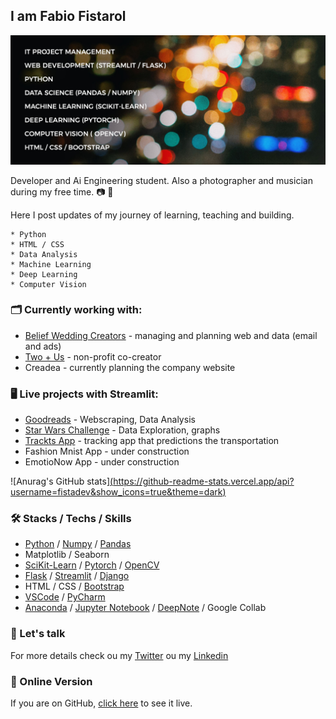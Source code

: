 ## I am Fabio Fistarol

![](https://github.com/fistadev/fistadev.github.io/blob/main/imgs/header-github.jpg)

Developer and Ai Engineering student. Also a photographer and musician during my free time. 📷 🎸 

Here I post updates of my journey of learning, teaching and building.


```
* Python
* HTML / CSS
* Data Analysis
* Machine Learning
* Deep Learning
* Computer Vision
```


### 🗂 Currently working with:
* <a href="https://www.beliefweddingcreators.com/" target="_blank">Belief Wedding Creators</a> - managing and planning web and data (email and ads)
* <a href="https://twoplususweddings.com/" target="_blank">Two + Us</a> - non-profit co-creator 
* Creadea - currently planning the company website 



### 🖥 Live projects with Streamlit: 
* <a href="https://share.streamlit.io/dumbledore-on-strive/goodreads-app" target="_blank">Goodreads</a> - Webscraping, Data Analysis
* <a href="https://share.streamlit.io/fistadev/starwars_data_project/main/app.py" target="_blank">Star Wars Challenge</a> - Data Exploration, graphs
* <a href="https://share.streamlit.io/ntc-google-fit/google_fit_project/main/app.py" target="_blank">Trackts App</a> - tracking app that predictions the transportation
* Fashion Mnist App - under construction
* EmotioNow App - under construction


![Anurag's GitHub stats][(https://github-readme-stats.vercel.app/api?username=fistadev&show_icons=true&theme=dark)](https://github.com/fistadev/github-readme-stats)



<!-- * [Heart Attack Predictions](https://share.streamlit.io/fistadev/heart_attack_predictions/main/app.py) - Machine Learning Models -->



### 🛠 Stacks / Techs / Skills

* [Python](https://www.python.org/) / [Numpy](https://numpy.org/) / [Pandas](https://pandas.pydata.org/docs/user_guide/10min.html)
* Matplotlib / Seaborn
* [SciKit-Learn](https://scikit-learn.org/stable/index.html) / [Pytorch](https://pytorch.org/) / [OpenCV](https://opencv.org/)
* [Flask](https://flask.palletsprojects.com/en/2.0.x/) / [Streamlit](https://streamlit.io/) / [Django](https://www.djangoproject.com/)
* HTML / CSS / [Bootstrap](https://getbootstrap.com/)
* [VSCode](https://code.visualstudio.com/) / [PyCharm](https://www.jetbrains.com/pycharm/)
* [Anaconda](https://www.anaconda.com/) / [Jupyter Notebook](https://jupyter.org/) / [DeepNote](https://deepnote.com/) / Google Collab


<!-- ### NoCode Stuff

* Email Marketing: [Mailchimp](https://mailchimp.com/)
* Website / Blog / Landing Pages: [Webflow](https://webflow.com/) / Wordpress / [Linktree](https://linktr.ee/) / Kajabi / Clickfunnels
* Quizz / Data: [Typeform](https://www.typeform.com/)
* Organization: [Zapier](https://zapier.com/) / [Trello](https://trello.com/) -->



### 💬 Let's talk 

For more details check ou my [Twitter](https://twitter.com/fafistarol) ou my [Linkedin](https://www.linkedin.com/in/fabiofistarol/)



### 🍿 Online Version 

If you are on GitHub, [click here](https://fistadev.github.io/) to see it live.



<!--
**fistadev/fistadev** is a ✨ _special_ ✨ repository because its `README.md` (this file) appears on your GitHub profile.

Here are some ideas to get you started:

- 🔭 I’m currently working on ...
- 🌱 I’m currently learning ...
- 👯 I’m looking to collaborate on ...
- 🤔 I’m looking for help with ...
- 💬 Ask me about ...
- 📫 How to reach me: ...
- 😄 Pronouns: ...
- ⚡ Fun fact: ...
-->
